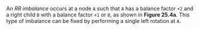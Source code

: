 An _RR imbalance_ occurs at a node `A` such that `A` has a balance factor `+2` and a right child `B` with a balance factor `+1` or `0`, as shown in **Figure 25.4a**. This type of imbalance can be fixed by performing a single left rotation at `A`.